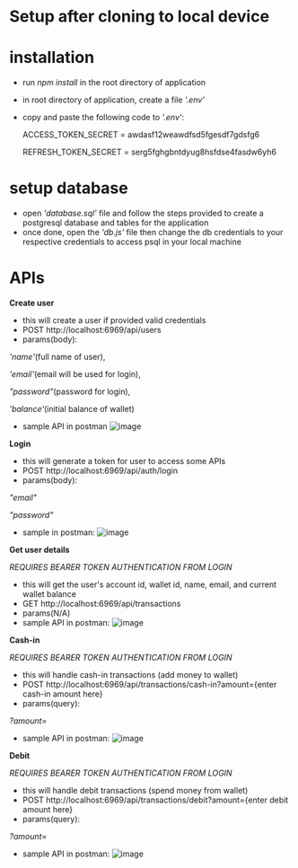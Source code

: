 # Setup after cloning to local device
# installation
- run *npm install* in the root directory of application
- in root directory of application, create a file *'.env'*
- copy and paste the following code to *'.env'*:

  ACCESS_TOKEN_SECRET = awdasf12weawdfsd5fgesdf7gdsfg6
  
  REFRESH_TOKEN_SECRET = serg5fghgbntdyug8hsfdse4fasdw6yh6
  
 # setup database
 - open *'database.sql'* file and follow the steps provided to create a postgresql database and tables for the application
 - once done, open the *'db.js'* file then change the db credentials to your respective credentials to access psql in your local machine

# APIs
**Create user**
- this will create a user if provided valid credentials
- POST http://localhost:6969/api/users
- params(body): 

*'name'*(full name of user), 

*'email'*(email will be used for login), 

*"password"*(password for login), 

*'balance'*(initial balance of wallet)

- sample API in postman
![image](https://github.com/KendrickIan/take-home-assessment/assets/106476794/455d0c66-9c20-4030-8a36-e54e18d2b7dd)


**Login**
- this will generate a token for user to access some APIs
- POST http://localhost:6969/api/auth/login
- params(body): 

*"email"*

*"password"*

- sample in postman:
![image](https://github.com/KendrickIan/take-home-assessment/assets/106476794/acf6a566-1062-437a-af7c-02f55bef15f5)


**Get user details**

*REQUIRES BEARER TOKEN AUTHENTICATION FROM LOGIN*
- this will get the user's account id, wallet id, name, email, and current wallet balance 
- GET http://localhost:6969/api/transactions
- params(N/A)
- sample API in postman:
![image](https://github.com/KendrickIan/take-home-assessment/assets/106476794/09ba0b2b-d2f5-4c28-b697-665eff8e1f89)


**Cash-in**

*REQUIRES BEARER TOKEN AUTHENTICATION FROM LOGIN*
- this will handle cash-in transactions (add money to wallet)
- POST http://localhost:6969/api/transactions/cash-in?amount={enter cash-in amount here}
- params(query):

*?amount=*

- sample API in postman:
![image](https://github.com/KendrickIan/take-home-assessment/assets/106476794/8430c118-41d1-4755-a85d-88bcea24fb17)


**Debit**

*REQUIRES BEARER TOKEN AUTHENTICATION FROM LOGIN*
- this will handle debit transactions (spend money from wallet)
- POST http://localhost:6969/api/transactions/debit?amount={enter debit amount here}
- params(query):

*?amount=*

- sample API in postman:
![image](https://github.com/KendrickIan/take-home-assessment/assets/106476794/18b8d24c-0248-4b49-9d59-2256940f6744)

